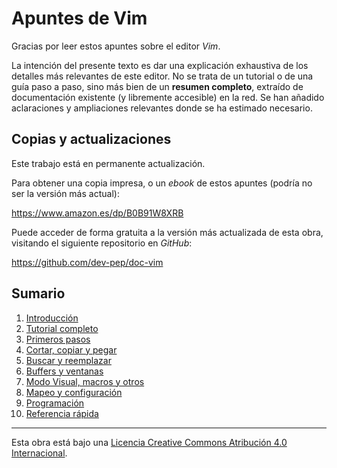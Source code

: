 # Apuntes de Vim

Gracias por leer estos apuntes sobre el editor *Vim*.

La intención del presente texto es dar una explicación exhaustiva de los detalles más relevantes de este editor. No se trata de un tutorial o de una guía paso a paso, sino más bien de un **resumen completo**, extraído de documentación existente (y libremente accesible) en la red. Se han añadido aclaraciones y ampliaciones relevantes donde se ha estimado necesario.

## Copias y actualizaciones

Este trabajo está en permanente actualización.

Para obtener una copia impresa, o un *ebook* de estos apuntes (podría no ser la versión más actual):

<https://www.amazon.es/dp/B0B91W8XRB>

Puede acceder de forma gratuita a la versión más actualizada de esta obra, visitando el siguiente repositorio en *GitHub*:

<https://github.com/dev-pep/doc-vim>

## Sumario

1. [Introducción](capitulos/01-introduccion.md)
2. [Tutorial completo](capitulos/02-tutorial.md)
3. [Primeros pasos](capitulos/03-primeros-pasos.md)
4. [Cortar, copiar y pegar](capitulos/04-cortar-copiar-pegar.md)
5. [Buscar y reemplazar](capitulos/05-buscar-reemplazar.md)
6. [Buffers y ventanas](capitulos/06-buffers-ventanas.md)
7. [Modo Visual, macros y otros](capitulos/07-modo-visual-macros-etc.md)
8. [Mapeo y configuración](capitulos/08-mapeo-configuracion.md)
9. [Programación](capitulos/09-programacion.md)
10. [Referencia rápida](capitulos/10-referencia-rapida.md)

---

Esta obra está bajo una
[Licencia Creative Commons Atribución 4.0 Internacional](https://creativecommons.org/licenses/by/4.0/deed.es).
